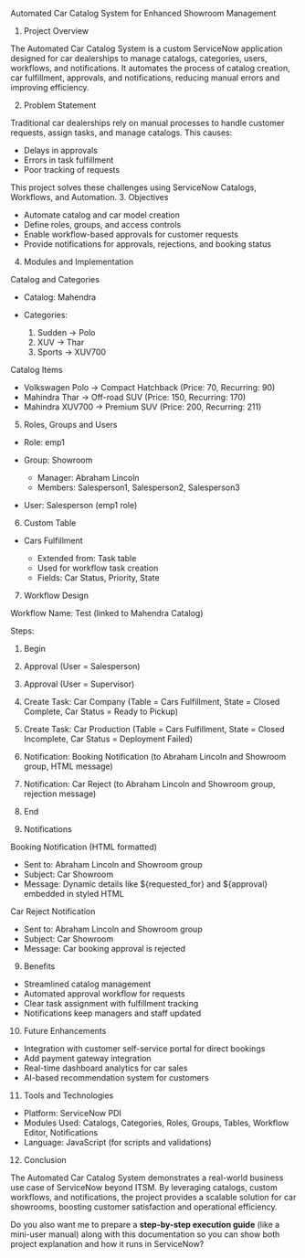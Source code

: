 
 Automated Car Catalog System for Enhanced Showroom Management

1. Project Overview

The Automated Car Catalog System is a custom ServiceNow application designed for car dealerships to manage catalogs, categories, users, workflows, and notifications.
It automates the process of catalog creation, car fulfillment, approvals, and notifications, reducing manual errors and improving efficiency.

2. Problem Statement

Traditional car dealerships rely on manual processes to handle customer requests, assign tasks, and manage catalogs. This causes:

* Delays in approvals
* Errors in task fulfillment
* Poor tracking of requests

This project solves these challenges using ServiceNow Catalogs, Workflows, and Automation.
3. Objectives

* Automate catalog and car model creation
* Define roles, groups, and access controls
* Enable workflow-based approvals for customer requests
* Provide notifications for approvals, rejections, and booking status

4. Modules and Implementation

Catalog and Categories

* Catalog: Mahendra
* Categories:

  1. Sudden → Polo
  2. XUV → Thar
  3. Sports → XUV700

Catalog Items

* Volkswagen Polo → Compact Hatchback (Price: 70, Recurring: 90)
* Mahindra Thar → Off-road SUV (Price: 150, Recurring: 170)
* Mahindra XUV700 → Premium SUV (Price: 200, Recurring: 211)

5. Roles, Groups and Users

* Role: emp1
* Group: Showroom

  * Manager: Abraham Lincoln
  * Members: Salesperson1, Salesperson2, Salesperson3
* User: Salesperson (emp1 role)
6. Custom Table

* Cars Fulfillment

  * Extended from: Task table
  * Used for workflow task creation
  * Fields: Car Status, Priority, State
7. Workflow Design

Workflow Name: Test (linked to Mahendra Catalog)

Steps:

1. Begin
2. Approval (User = Salesperson)
3. Approval (User = Supervisor)
4. Create Task: Car Company (Table = Cars Fulfillment, State = Closed Complete, Car Status = Ready to Pickup)
5. Create Task: Car Production (Table = Cars Fulfillment, State = Closed Incomplete, Car Status = Deployment Failed)
6. Notification: Booking Notification (to Abraham Lincoln and Showroom group, HTML message)
7. Notification: Car Reject (to Abraham Lincoln and Showroom group, rejection message)
8. End

8. Notifications

Booking Notification (HTML formatted)

* Sent to: Abraham Lincoln and Showroom group
* Subject: Car Showroom
* Message: Dynamic details like \${requested\_for} and \${approval} embedded in styled HTML

Car Reject Notification

* Sent to: Abraham Lincoln and Showroom group
* Subject: Car Showroom
* Message: Car booking approval is rejected

9. Benefits

* Streamlined catalog management
* Automated approval workflow for requests
* Clear task assignment with fulfillment tracking
* Notifications keep managers and staff updated

10. Future Enhancements

* Integration with customer self-service portal for direct bookings
* Add payment gateway integration
* Real-time dashboard analytics for car sales
* AI-based recommendation system for customers

11. Tools and Technologies

* Platform: ServiceNow PDI
* Modules Used: Catalogs, Categories, Roles, Groups, Tables, Workflow Editor, Notifications
* Language: JavaScript (for scripts and validations)

12. Conclusion

The Automated Car Catalog System demonstrates a real-world business use case of ServiceNow beyond ITSM.
By leveraging catalogs, custom workflows, and notifications, the project provides a scalable solution for car showrooms, boosting customer satisfaction and operational efficiency.

Do you also want me to prepare a **step-by-step execution guide** (like a mini-user manual) along with this documentation so you can show both project explanation and how it runs in ServiceNow?
